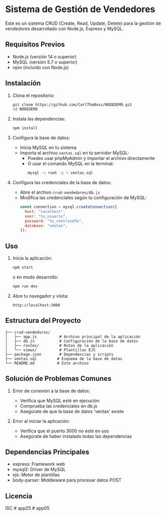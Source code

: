 # Sistema de Gestión de Vendedores

Este es un sistema CRUD (Create, Read, Update, Delete) para la gestión de vendedores desarrollado con Node.js, Express y MySQL.

## Requisitos Previos

- Node.js (versión 14 o superior)
- MySQL (versión 5.7 o superior)
- npm (incluido con Node.js)

## Instalación

1. Clona el repositorio:

   ```bash
   git clone https://github.com/CarlTheBoss/NODEDEMO.git
   cd NODEDEMO
   ```

2. Instala las dependencias:

   ```bash
   npm install
   ```

3. Configura la base de datos:

   - Inicia MySQL en tu sistema
   - Importa el archivo `ventas.sql` en tu servidor MySQL:
     - Puedes usar phpMyAdmin y importar el archivo directamente
     - O usar el comando MySQL en la terminal:
       ```bash
       mysql -u root -p < ventas.sql
       ```

4. Configura las credenciales de la base de datos:
   - Abre el archivo `crud-vendedores/db.js`
   - Modifica las credenciales según tu configuración de MySQL:
     ```javascript
     const connection = mysql.createConnection({
       host: "localhost",
       user: "tu_usuario",
       password: "tu_contraseña",
       database: "ventas",
     });
     ```

## Uso

1. Inicia la aplicación:

   ```bash
   npm start
   ```

   o en modo desarrollo:

   ```bash
   npm run dev
   ```

2. Abre tu navegador y visita:
   ```
   http://localhost:3000
   ```

## Estructura del Proyecto

```
├── crud-vendedores/
│   ├── app.js          # Archivo principal de la aplicación
│   ├── db.js           # Configuración de la base de datos
│   ├── routes/         # Rutas de la aplicación
│   └── views/          # Plantillas EJS
├── package.json        # Dependencias y scripts
├── ventas.sql         # Esquema de la base de datos
└── README.md          # Este archivo
```

## Solución de Problemas Comunes

1. Error de conexión a la base de datos:

   - Verifica que MySQL esté en ejecución
   - Comprueba las credenciales en db.js
   - Asegúrate de que la base de datos 'ventas' existe

2. Error al iniciar la aplicación:
   - Verifica que el puerto 3000 no esté en uso
   - Asegúrate de haber instalado todas las dependencias

## Dependencias Principales

- express: Framework web
- mysql2: Driver de MySQL
- ejs: Motor de plantillas
- body-parser: Middleware para procesar datos POST

## Licencia

ISC
#   a p p 2 5  
 #   a p p 0 5  
 